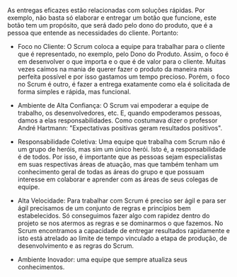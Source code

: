 As entregas eficazes estão relacionadas com soluções rápidas. Por exemplo, não basta só elaborar e entregar um botão que funcione, este botão tem um propósito, que será dado pelo dono do produto, que é a pessoa que entende as necessidades do cliente. Portanto:

- Foco no Cliente: O Scrum coloca a equipe para trabalhar para o cliente que é representado, no exemplo, pelo Dono do Produto. Assim, o foco é em desenvolver o que importa e o que é de valor para o cliente. Muitas vezes caímos na mania de querer fazer o produto da maneira mais perfeita possível e por isso gastamos um tempo precioso. Porém, o foco no Scrum é outro, é fazer a entrega exatamente como ela é solicitada de forma simples e rápida, mas funcional.

- Ambiente de Alta Confiança: O Scrum vai empoderar a equipe de trabalho, os desenvolvedores, etc. E, quando empoderamos pessoas, damos a elas responsabilidades. Como costumava dizer o professor André Hartmann: "Expectativas positivas geram resultados positivos".

- Responsabilidade Coletiva: Uma equipe que trabalha com Scrum não é um grupo de heróis, mas sim um único herói. Isto é, a responsabilidade é de todos. Por isso, é importante que as pessoas sejam especialistas em suas respectivas áreas de atuação, mas que também tenham um conhecimento geral de todas as áreas do grupo e que possuam interesse em colaborar e aprender com as áreas de seus colegas de equipe.

- Alta Velocidade: Para trabalhar com Scrum é preciso ser ágil e para ser ágil precisamos de um conjunto de regras e princípios bem estabelecidos. Só conseguimos fazer algo com rapidez dentro do projeto se nos atermos as regras e se dominarmos o que fazemos. No Scrum encontramos a capacidade de entregar resultados rapidamente e isto está atrelado ao limite de tempo vinculado a etapa de produção, de desenvolvimento e as regras do Scrum.

- Ambiente Inovador: uma equipe que sempre atualiza seus conhecimentos.
